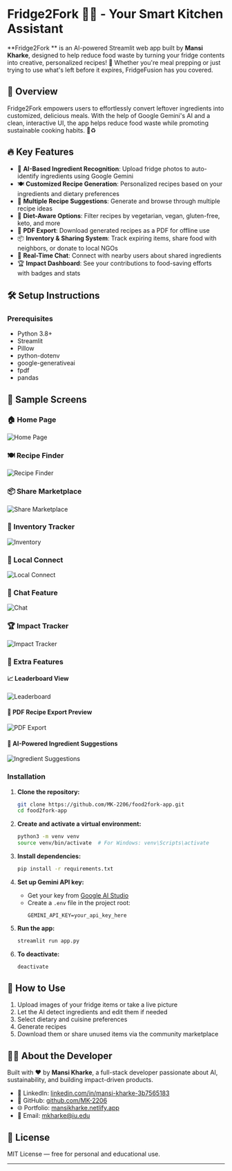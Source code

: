 # Fridge2Fork 🍳🥗 - Your Smart Kitchen Assistant

**Fridge2Fork ** is an AI-powered Streamlit web app built by **Mansi Kharke**, designed to help reduce food waste by turning your fridge contents into creative, personalized recipes! 🚀 Whether you're meal prepping or just trying to use what's left before it expires, FridgeFusion has you covered.

## 🌟 Overview

Fridge2Fork  empowers users to effortlessly convert leftover ingredients into customized, delicious meals. With the help of Google Gemini's AI and a clean, interactive UI, the app helps reduce food waste while promoting sustainable cooking habits. 🌿♻️

## 🔥 Key Features

- 📸 **AI-Based Ingredient Recognition**: Upload fridge photos to auto-identify ingredients using Google Gemini
- 🍽️ **Customized Recipe Generation**: Personalized recipes based on your ingredients and dietary preferences
- 🍱 **Multiple Recipe Suggestions**: Generate and browse through multiple recipe ideas
- 🥗 **Diet-Aware Options**: Filter recipes by vegetarian, vegan, gluten-free, keto, and more
- 📄 **PDF Export**: Download generated recipes as a PDF for offline use
- 📦 **Inventory & Sharing System**: Track expiring items, share food with neighbors, or donate to local NGOs
- 💬 **Real-Time Chat**: Connect with nearby users about shared ingredients
- 🏆 **Impact Dashboard**: See your contributions to food-saving efforts with badges and stats

## 🛠️ Setup Instructions

### Prerequisites

- Python 3.8+
- Streamlit
- Pillow
- python-dotenv
- google-generativeai
- fpdf
- pandas


## 📸 Sample Screens

### 🏠 Home Page
![Home Page](assets/1.png)

### 🍽️ Recipe Finder
![Recipe Finder](assets/2.png)

### 📦 Share Marketplace
![Share Marketplace](assets/3.png)

### 🛒 Inventory Tracker
![Inventory](assets/4.png)

### 👥 Local Connect
![Local Connect](assets/5.png)

### 💬 Chat Feature
![Chat](assets/6.png)

### 🏆 Impact Tracker
![Impact Tracker](assets/9.png)

### 🌟 Extra Features

#### 📈 Leaderboard View
![Leaderboard](assets/7.png)

#### 🧾 PDF Recipe Export Preview
![PDF Export](assets/8.png)

#### 🧠 AI-Powered Ingredient Suggestions
![Ingredient Suggestions](assets/10.png)


### Installation

1. **Clone the repository:**
    ```bash
    git clone https://github.com/MK-2206/food2fork-app.git
    cd food2fork-app
    ```

2. **Create and activate a virtual environment:**
    ```bash
    python3 -m venv venv
    source venv/bin/activate  # For Windows: venv\Scripts\activate
    ```

3. **Install dependencies:**
    ```bash
    pip install -r requirements.txt
    ```

4. **Set up Gemini API key:**
    - Get your key from [Google AI Studio](https://aistudio.google.com/app/apikey)
    - Create a `.env` file in the project root:
      ```env
      GEMINI_API_KEY=your_api_key_here
      ```

5. **Run the app:**
    ```bash
    streamlit run app.py
    ```

6. **To deactivate:**
    ```bash
    deactivate
    ```

## 🚀 How to Use

1. Upload images of your fridge items or take a live picture
2. Let the AI detect ingredients and edit them if needed
3. Select dietary and cuisine preferences
4. Generate recipes
5. Download them or share unused items via the community marketplace

## 🙋‍♀️ About the Developer

Built with ❤️ by **Mansi Kharke**, a full-stack developer passionate about AI, sustainability, and building impact-driven products.

- 💼 LinkedIn: [linkedin.com/in/mansi-kharke-3b7565183](https://www.linkedin.com/in/mansi-kharke-3b7565183)
- 🐙 GitHub: [github.com/MK-2206](https://github.com/MK-2206)
- 🌐 Portfolio: [mansikharke.netlify.app](https://mansikharke.netlify.app)
- 📧 Email: [mkharke@iu.edu](mailto:mansikh.work@gmail.com)

## 📜 License

MIT License — free for personal and educational use.

---

